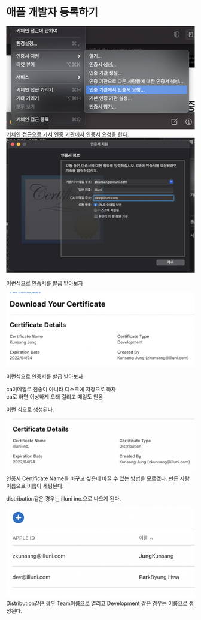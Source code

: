 # 애플 개발자 등록하기

<img src="img/readme6/applecert1.png">
키체인 접근으로 가서 인증 기관에서 인증서 요청을 한다.

<img src="img/readme6/applecert2.png">

이런식으로 인증서를 발급 받아보자

<img src="img/readme6/applecert3.png">

이런식으로 인증서를 발급 받아보자

ca이메일로 전송이 아니라 디스크에 저장으로 하자  
ca로 하면 이상하게 오래 걸리고 메일도 안옴

이런 식으로 생성된다.

<img src="img/readme6/applecert4.png">
인증서 Certificate Name을 바꾸고 싶은데 바꿀 수 있는 방법을 모르겠다.
만든 사람 이름으로 이름이 세팅된다.

distribution같은 경우는 illuni inc.으로 나오게 된다.

<img src="img/readme6/applecert5.png">
Distribution같은 경우 Team이름으로 열리고
Development 같은 경우는 이름으로 생성된다.
